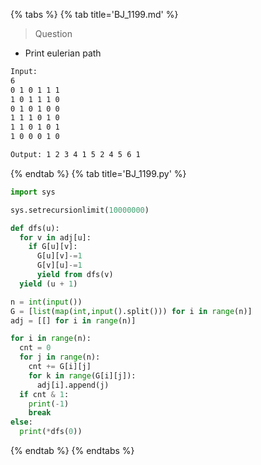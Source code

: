 {% tabs %}
{% tab title='BJ_1199.md' %}

> Question

* Print eulerian path

```txt
Input:
6
0 1 0 1 1 1
1 0 1 1 1 0
0 1 0 1 0 0
1 1 1 0 1 0
1 1 0 1 0 1
1 0 0 0 1 0

Output: 1 2 3 4 1 5 2 4 5 6 1
```

{% endtab %}
{% tab title='BJ_1199.py' %}

```py
import sys

sys.setrecursionlimit(10000000)

def dfs(u):
  for v in adj[u]:
    if G[u][v]:
      G[u][v]-=1
      G[v][u]-=1
      yield from dfs(v)
  yield (u + 1)

n = int(input())
G = [list(map(int,input().split())) for i in range(n)]
adj = [[] for i in range(n)]

for i in range(n):
  cnt = 0
  for j in range(n):
    cnt += G[i][j]
    for k in range(G[i][j]):
      adj[i].append(j)
  if cnt & 1:
    print(-1)
    break
else:
  print(*dfs(0))
```

{% endtab %}
{% endtabs %}
